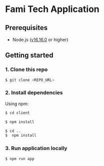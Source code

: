 # Fami Tech Application

## Prerequisites

- Node.js ([v16.16.0](https://nodejs.org/ja/blog/release/v16.16.0) or higher)

## Getting started

### 1. Clone this repo

```bash
$ git clone <REPO_URL>
```

### 2. Install dependencies

Using npm:

```bash
$ cd client

$ npm install

$ cd ..
$  npm install
```

### 3. Run application locally

```bash
$ npm run app
```
